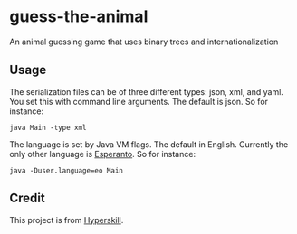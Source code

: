 # guess-the-animal
An animal guessing game that uses binary trees and internationalization

## Usage
The serialization files can be of three different types: json, xml, and yaml.  You set this with command line arguments.  The default is json.  So for instance:
```
java Main -type xml
```

The language is set by Java VM flags.  The default in English.  Currently the only other language is [Esperanto](https://en.wikipedia.org/wiki/Esperanto). So for instance:
```
java -Duser.language=eo Main
```

## Credit
This project is from [Hyperskill](https://hyperskill.org/projects/132/).

